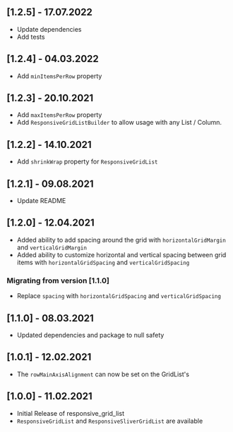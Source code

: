 ## [1.2.5] - 17.07.2022

- Update dependencies
- Add tests

## [1.2.4] - 04.03.2022

- Add `minItemsPerRow` property

## [1.2.3] - 20.10.2021

- Add `maxItemsPerRow` property
- Add `ResponsiveGridListBuilder` to allow usage with any List / Column.

## [1.2.2] - 14.10.2021

- Add `shrinkWrap` property for `ResponsiveGridList`

## [1.2.1] - 09.08.2021

- Update README

## [1.2.0] - 12.04.2021

- Added ability to add spacing around the grid with `horizontalGridMargin` and `verticalGridMargin`
- Added ability to customize horizontal and vertical spacing between grid items with `horizontalGridSpacing` and `verticalGridSpacing`

### Migrating from version [1.1.0]

- Replace `spacing` with `horizontalGridSpacing` and `verticalGridSpacing`

## [1.1.0] - 08.03.2021

- Updated dependencies and package to null safety

## [1.0.1] - 12.02.2021

- The `rowMainAxisAlignment` can now be set on the GridList's

## [1.0.0] - 11.02.2021

- Initial Release of responsive_grid_list
- `ResponsiveGridList` and `ResponsiveSliverGridList` are available

